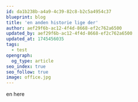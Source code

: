 ```yaml
---
id: da1b238b-a4a9-4c39-82c8-b2c5a4954c37
blueprint: blog
title: 'en anden historie lige der'
author: aef29f6b-ac12-4f4d-8668-ef2c762a6500
updated_by: aef29f6b-ac12-4f4d-8668-ef2c762a6500
updated_at: 1745456035
tags:
  - test
opengraph:
  og_type: article
seo_index: true
seo_follow: true
image: office.jpg
---
```

en here